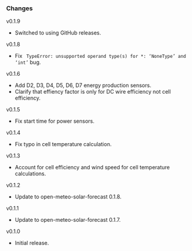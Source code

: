 ### Changes

v0.1.9

- Switched to using GitHub releases.

v0.1.8

- Fix ` TypeError: unsupported operand type(s) for *: ‘NoneType’ and ‘int’` bug.

v0.1.6

- Add D2, D3, D4, D5, D6, D7 energy production sensors.
- Clarify that effiency factor is only for DC wire efficiency not cell efficiency.

v0.1.5

- Fix start time for power sensors.

v0.1.4

- Fix typo in cell temperature calculation.

v0.1.3

- Account for cell efficiency and wind speed for cell temperature calculations.

v0.1.2

- Update to open-meteo-solar-forecast 0.1.8.

v0.1.1

- Update to open-meteo-solar-forecast 0.1.7.

v0.1.0

- Initial release.
